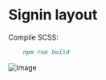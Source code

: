 # Signin layout

Compile SCSS:

```markdown
    npm run build
```

![image](https://github.com/ultimatulny/frontgr_layout/assets/31167599/3671db04-5397-4fc8-8d37-342e1eb568c8)
